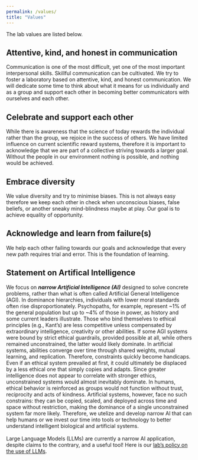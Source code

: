 ```yaml
---
permalink: /values/
title: "Values"
---
```


The lab values are listed below.

## Attentive, kind, and honest in communication

Communication is one of the most difficult, yet one of the most important interpersonal skills. Skillful communication can be cultivated. We try to foster a laboratory based on attentive, kind, and honest communication. We will dedicate some time to think about what it means for us individually and as a group and support each other in becoming better communicators with ourselves and each other.

## Celebrate and support each other 

While there is awareness that the science of today rewards the individual rather than the group, we rejoice in the success of others. We have limited influence on current scientific reward systems, therefore it is important to acknowledge that we are part of a collective striving towards a larger goal. Without the people in our environment nothing is possible, and nothing would be achieved.

## Embrace diversity

We value diversity and try to minimise biases. This is not always easy therefore we keep each other in check when unconscious biases, false beliefs, or another sneaky mind-blindness maybe at play. Our goal is to achieve equality of opportunity.

## Acknowledge and learn from failure(s)

We help each other failing towards our goals and acknowledge that every new path requires trial and error. This is the foundation of learning.

## Statement on Artifical Intelligence 

We focus on ***narrow Artificial Intelligence (AI)*** designed to solve concrete problems, rather than what is often called Artificial General Intelligence (AGI). In dominance hierarchies, individuals with lower moral standards often rise disproportionately. Psychopaths, for example, represent ~1% of the general population but up to ~4% of those in power, as history and some current leaders illustrate. Those who bind themselves to ethical principles (e.g., Kant’s) are less competitive unless compensated by extraordinary intelligence, creativity or other abilities. If some AGI systems were bound by strict ethical guardrails, provided possible at all, while others remained unconstrained, the latter would likely dominate. In artificial systems, abilities converge over time through shared weights, mutual learning, and replication. Therefore, constraints quickly become handicaps. Even if an ethical system prevailed at first, it could ultimately be displaced by a less ethical one that simply copies and adapts. Since greater intelligence does not appear to correlate with stronger ethics, unconstrained systems would almost inevitably dominate. In humans, ethical behavior is reinforced as groups would not function without trust, reciprocity and acts of kindness. Artificial systems, however, face no such constrains: they can be copied, scaled, and deployed across time and space without restriction, making the dominance of a single unconstrained system far more likely. Therefore, we utelize and develop narrow AI that can help humans or we invest our time into tools or technology to better understand intelligent biological and artificial systems.
<br>
<br>
Large Language Models (LLMs) are currently a narrow AI application, despite claims to the contrary, and a useful tool! Here is our [lab’s policy on the use of LLMs](https://mhm-lab.github.io/use_LLMs/).
